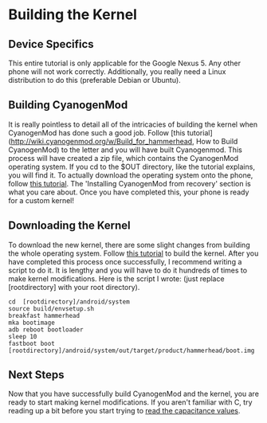 # Building the Kernel

## Device Specifics
This entire tutorial is only applicable for the Google Nexus 5. Any other phone will not work correctly. Additionally, you really need a Linux distribution to do this (preferable Debian or Ubuntu).   

## Building CyanogenMod
It is really pointless to detail all of the intricacies of building the kernel when CyanogenMod has done such a good job. Follow [this tutorial](http://wiki.cyanogenmod.org/w/Build_for_hammerhead, How to Build CyanogenMod) to the letter and you will have built  Cyanogenmod. This process will have created a zip file, which contains the CyanogenMod operating system. If you cd to the $OUT directory, like the tutorial explains, you will find it. To actually download the operating system onto the phone, follow [this tutorial](http://wiki.cyanogenmod.org/w/Install_CM_for_maguro "How to Install CyanogenMod"). The 'Installing CyanogenMod from recovery' section is what you care about. Once you have completed this, your phone is ready for a custom kernel!

## Downloading the Kernel
To download the new kernel, there are some slight changes from building the whole operating system. Follow [this tutorial](http://wiki.cyanogenmod.org/w/Doc:_integrated_kernel_building, "Building the CyanogenMod Kernel") to build the kernel. After you have completed this process once successfully, I recommend writing a script to do it. It is lengthy and you will have to do it hundreds of times to make kernel modifications. Here is the script I wrote: (just replace [rootdirectory] with your root directory).

	cd  [rootdirectory]/android/system
	source build/envsetup.sh
	breakfast hammerhead
	mka bootimage
	adb reboot bootloader
	sleep 10
	fastboot boot [rootdirectory]/android/system/out/target/product/hammerhead/boot.img

## Next Steps
Now that you have successfully build CyanogenMod and the kernel, you are ready to start making kernel modifications. If you aren't familiar with C, try reading up a bit before you start trying to [read the capacitance values](capacitance-values.html "How to Read the Capacitance Values").